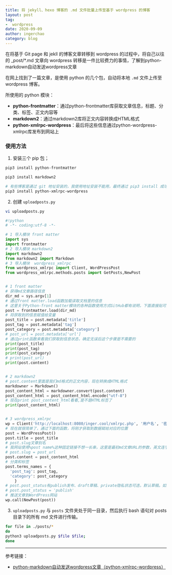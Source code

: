 ```yaml
---
title: 将 jekyll、hexo 博客的 .md 文件批量上传至基于 wordpress 的博客
layout: post
tag:
-  wordpress
date: 2020-09-09
author: ingerchao
category: blog
---
```




在将基于 Git page 和 jekll 的博客文章转移到 wordpress 的过程中，将自己以往的 _post/*.md 文章向 wordpress 转移是一件比较费力的事情，了解到python-markdown自动发送wordpress文章

在网上找到了一篇文章，是使用 python 的几个包，自动将本地 `.md` 文件上传至 wordpress 博客。

所使用的 python 模块：

- **python-frontmatter**：通过python-frontmatter库获取文章信息，标题、分类、标签、正文内容等
- **markdown2**：通过markdown2库将正文内容转换成HTML格式
- **python-xmlrpc-wordpress**：最后将这些信息通过python-wordpress-xmlrpc库发布到网站上



### 使用方法

1. 安装三个 pip 包；

```bash
pip3 install python-frontmatter

pip3 install markdown2

# 有些博客是通过 git 地址安装的，我使用地址安装不能用，最终通过 pip3 install 成功的
pip3 install python-xmlrpc-wordpress
```

2. 创建 `uploadposts.py`

```bash
vi uploadposts.py
```

```python
#!python
# -*- coding:utf-8 -*-

# 1 导入模块 front matter
import sys
import frontmatter
# 2 导入模块 markdown2
import markdown2
from markdown2 import Markdown
# 3 导入模块  wordpress_xmlrpc
from wordpress_xmlrpc import Client, WordPressPost
from wordpress_xmlrpc.methods.posts import GetPosts,NewPost


# 1 front matter
# 获得md文章路径信息
dir_md = sys.argv[1]
# 通过front matter.load函数加载读取文档里的信息
# 这里关于Python-front matter模块的各种函数使用方式GitHub都有说明，下面直接贴可实现的代码
post = frontmatter.load(dir_md)
# 将获取到的信息赋值给变量
post_title = post.metadata['title']
post_tag = post.metadata['tag']
post_category = post.metadata['category']
# post_url = post.metadata['url']
# 通过print函数来看我们获取到信息状态，确定无误后这个步骤是不需要的
print(post_title)
print(post_tag)
print(post_category)
# print(post_url)
print(post.content)


# 2 markdown2
# post.content里面是我们md格式的正文内容，现在转换成HTML格式
markdowner = Markdown()
post_content_html = markdowner.convert(post.content)
post_content_html = post_content_html.encode("utf-8")
# 现在print post_content_html看看,是不是HTML标签了
print(post_content_html)


# 3 wordpress_xmlrpc
wp = Client('http://localhost:8080/inger.cool/xmlrpc.php', '用户名', '密码')
# 现在就很简单了，通过下面的函数，将刚才获取到数据赋给对应的位置
post = WordPressPost()
post.title = post_title
# post.slug文章别名
# 我网站使用%post name%这种固定链接不想一长串，这里是最初md文章URL的参数，英文连字符格式
# post.slug = post_url
post.content = post_content_html
# 分类和标签
post.terms_names = {
  'post_tag': post_tag,
  'category': post_category
    }
# post.post_status有publish发布、draft草稿、private隐私状态可选，默认草稿。如果是publish会直接发布
# post.post_status = 'publish'
# 推送文章到WordPress网站
wp.call(NewPost(post))


```

3. `uploadposts.py` 与 `posts` 文件夹处于同一目录，然后执行 bash 语句对 posts 目录下的所有 md 文件进行传输。

```bash
for file in ./posts/*
do
python3 uploadposts.py $file $file;
done
```



----

参考链接：

- [python-markdown自动发送wordpress文章（python-xmlrpc-wordpress）](http://www.95408.com/blog/3552.html)

